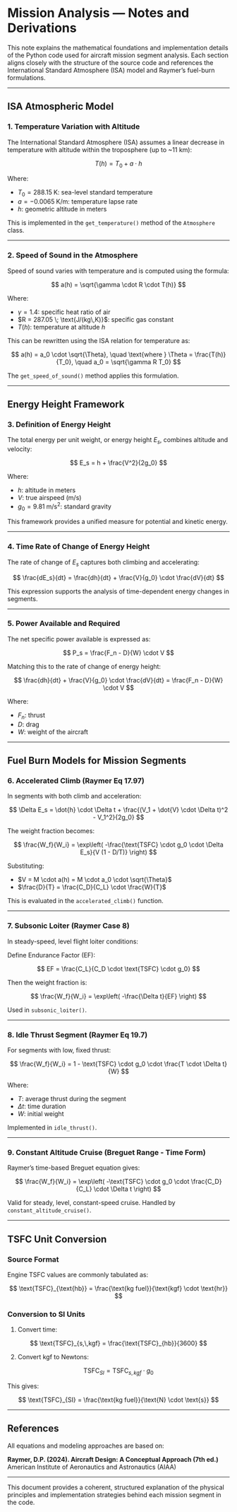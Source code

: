 # Mission Analysis — Notes and Derivations

This note explains the mathematical foundations and implementation details of the Python code used for aircraft mission segment analysis. Each section aligns closely with the structure of the source code and references the International Standard Atmosphere (ISA) model and Raymer’s fuel-burn formulations.

---

## ISA Atmospheric Model

### 1. Temperature Variation with Altitude

The International Standard Atmosphere (ISA) assumes a linear decrease in temperature with altitude within the troposphere (up to \~11 km):

$$
T(h) = T_0 + a \cdot h
$$

Where:

* $T_0 = 288.15 \; \text{K}$: sea-level standard temperature
* $a = -0.0065 \; \text{K/m}$: temperature lapse rate
* $h$: geometric altitude in meters

This is implemented in the `get_temperature()` method of the `Atmosphere` class.

---

### 2. Speed of Sound in the Atmosphere

Speed of sound varies with temperature and is computed using the formula:

$$
a(h) = \sqrt{\gamma \cdot R \cdot T(h)}
$$

Where:

* $\gamma = 1.4$: specific heat ratio of air
* $R = 287.05 \; \text{J/(kg\,K)}$: specific gas constant
* $T(h)$: temperature at altitude $h$

This can be rewritten using the ISA relation for temperature as:

$$
a(h) = a_0 \cdot \sqrt{\Theta}, \quad \text{where } \Theta = \frac{T(h)}{T_0}, \quad a_0 = \sqrt{\gamma R T_0}
$$

The `get_speed_of_sound()` method applies this formulation.

---

## Energy Height Framework

### 3. Definition of Energy Height

The total energy per unit weight, or energy height $E_s$, combines altitude and velocity:

$$
E_s = h + \frac{V^2}{2g_0}
$$

Where:

* $h$: altitude in meters
* $V$: true airspeed (m/s)
* $g_0 = 9.81 \; \text{m/s}^2$: standard gravity

This framework provides a unified measure for potential and kinetic energy.

---

### 4. Time Rate of Change of Energy Height

The rate of change of $E_s$ captures both climbing and accelerating:

$$
\frac{dE_s}{dt} = \frac{dh}{dt} + \frac{V}{g_0} \cdot \frac{dV}{dt}
$$

This expression supports the analysis of time-dependent energy changes in segments.

---

### 5. Power Available and Required

The net specific power available is expressed as:

$$
P_s = \frac{F_n - D}{W} \cdot V
$$

Matching this to the rate of change of energy height:

$$
\frac{dh}{dt} + \frac{V}{g_0} \cdot \frac{dV}{dt} = \frac{F_n - D}{W} \cdot V
$$

Where:

* $F_n$: thrust
* $D$: drag
* $W$: weight of the aircraft

---

## Fuel Burn Models for Mission Segments

### 6. Accelerated Climb (Raymer Eq 17.97)

In segments with both climb and acceleration:

$$
\Delta E_s = \dot{h} \cdot \Delta t + \frac{(V_1 + \dot{V} \cdot \Delta t)^2 - V_1^2}{2g_0}
$$

The weight fraction becomes:

$$
\frac{W_f}{W_i} = \exp\left( -\frac{\text{TSFC} \cdot g_0 \cdot \Delta E_s}{V (1 - D/T)} \right)
$$

Substituting:

* $V = M \cdot a(h) = M \cdot a_0 \cdot \sqrt{\Theta}$
* $\frac{D}{T} = \frac{C_D}{C_L} \cdot \frac{W}{T}$

This is evaluated in the `accelerated_climb()` function.

---

### 7. Subsonic Loiter (Raymer Case 8)

In steady-speed, level flight loiter conditions:

Define Endurance Factor (EF):

$$
EF = \frac{C_L}{C_D \cdot \text{TSFC} \cdot g_0}
$$

Then the weight fraction is:

$$
\frac{W_f}{W_i} = \exp\left( -\frac{\Delta t}{EF} \right)
$$

Used in `subsonic_loiter()`.

---

### 8. Idle Thrust Segment (Raymer Eq 19.7)

For segments with low, fixed thrust:

$$
\frac{W_f}{W_i} = 1 - \text{TSFC} \cdot g_0 \cdot \frac{T \cdot \Delta t}{W}
$$

Where:

* $T$: average thrust during the segment
* $\Delta t$: time duration
* $W$: initial weight

Implemented in `idle_thrust()`.

---

### 9. Constant Altitude Cruise (Breguet Range - Time Form)

Raymer’s time-based Breguet equation gives:

$$
\frac{W_f}{W_i} = \exp\left( -\text{TSFC} \cdot g_0 \cdot \frac{C_D}{C_L} \cdot \Delta t \right)
$$

Valid for steady, level, constant-speed cruise. Handled by `constant_altitude_cruise()`.

---

## TSFC Unit Conversion

### Source Format

Engine TSFC values are commonly tabulated as:

$$
\text{TSFC}_{\text{hb}} = \frac{\text{kg fuel}}{\text{kgf} \cdot \text{hr}}
$$

### Conversion to SI Units

1. Convert time:

$$
\text{TSFC}_{s,\,kgf} = \frac{\text{TSFC}_{hb}}{3600}
$$

2. Convert kgf to Newtons:

$$
\text{TSFC}_{SI} = \text{TSFC}_{s,\,kgf} \cdot g_0
$$

This gives:

$$
\text{TSFC}_{SI} = \frac{\text{kg fuel}}{\text{N} \cdot \text{s}}
$$

---

## References

All equations and modeling approaches are based on:

**Raymer, D.P. (2024). Aircraft Design: A Conceptual Approach (7th ed.)**
American Institute of Aeronautics and Astronautics (AIAA)

---

This document provides a coherent, structured explanation of the physical principles and implementation strategies behind each mission segment in the code.
